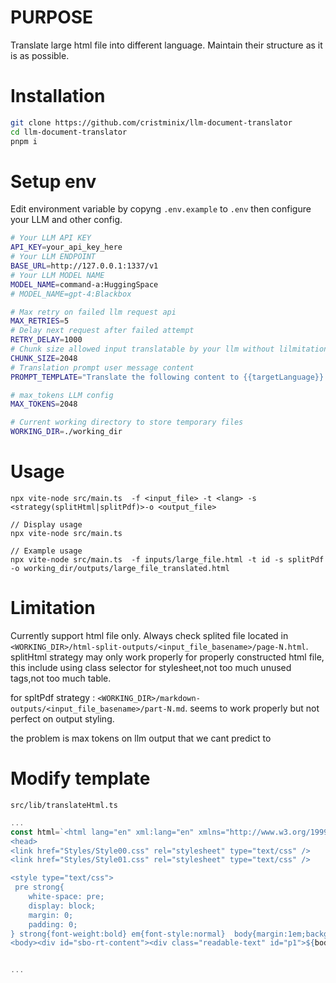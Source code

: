 # PURPOSE

Translate large html file into different language. Maintain their structure as it is as possible.

# Installation

```bash
git clone https://github.com/cristminix/llm-document-translator
cd llm-document-translator
pnpm i

```

# Setup env

Edit environment variable by copyng `.env.example` to `.env` then configure your LLM and other config.

```bash
# Your LLM API KEY
API_KEY=your_api_key_here
# Your LLM ENDPOINT
BASE_URL=http://127.0.0.1:1337/v1
# Your LLM MODEL NAME
MODEL_NAME=command-a:HuggingSpace
# MODEL_NAME=gpt-4:Blackbox

# Max retry on failed llm request api
MAX_RETRIES=5
# Delay next request after failed attempt
RETRY_DELAY=1000
# Chunk size allowed input translatable by your llm without lilmitation output token result
CHUNK_SIZE=2048
# Translation prompt user message content
PROMPT_TEMPLATE="Translate the following content to {{targetLanguage}}.\nDont provide additional information except the result. :\n\n{{userInput}}"

# max_tokens LLM config
MAX_TOKENS=2048

# Current working directory to store temporary files
WORKING_DIR=./working_dir

```

# Usage

`npx vite-node src/main.ts  -f <input_file> -t <lang> -s <strategy(splitHtml|splitPdf)>-o <output_file>`

```
// Display usage
npx vite-node src/main.ts

// Example usage
npx vite-node src/main.ts  -f inputs/large_file.html -t id -s splitPdf -o working_dir/outputs/large_file_translated.html

```

# Limitation

Currently support html file only. Always check splited file located in `<WORKING_DIR>/html-split-outputs/<input_file_basename>/page-N.html`.
splitHtml strategy may only work properly for properly constructed html file, this include using class selector for stylesheet,not too much unused tags,not too much table.

for spltPdf strategy : `<WORKING_DIR>/markdown-outputs/<input_file_basename>/part-N.md`.
seems to work properly but not perfect on output styling.

the problem is max tokens on llm output that we cant predict to

# Modify template

`src/lib/translateHtml.ts`

```typescript
...
const html=`<html lang="en" xml:lang="en" xmlns="http://www.w3.org/1999/xhtml" xmlns:xsi="http://www.w3.org/2001/XMLSchema-instance" xsi:schemaLocation="http://www.w3.org/2002/06/xhtml2/ http://www.w3.org/MarkUp/SCHEMA/xhtml2.xsd" xmlns:epub="http://www.idpf.org/2007/ops">
<head>
<link href="Styles/Style00.css" rel="stylesheet" type="text/css" />
<link href="Styles/Style01.css" rel="stylesheet" type="text/css" />

<style type="text/css">
 pre strong{
    white-space: pre;
    display: block;
    margin: 0;
    padding: 0;
} strong{font-weight:bold} em{font-style:normal}  body{margin:1em;background-color:transparent!important;}#sbo-rt-content *{text-indent:0pt!important;}#sbo-rt-content .bq{margin-right:1em!important;}#sbo-rt-content *{word-wrap:break-word!important;word-break:break-word!important;}#sbo-rt-content table,#sbo-rt-content pre{overflow-x:unset!important;overflow:unset!important;overflow-y:unset!important;white-space:pre-wrap!important;}</style></head>
<body><div id="sbo-rt-content"><div class="readable-text" id="p1">${body}</div></div></body></html>`


...


```
